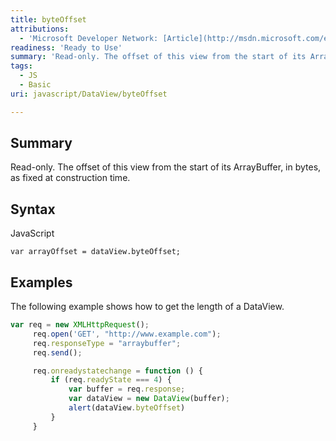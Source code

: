 ```yaml
---
title: byteOffset
attributions:
  - 'Microsoft Developer Network: [Article](http://msdn.microsoft.com/en-us/library/ie/br212912(v=vs.94).aspx)'
readiness: 'Ready to Use'
summary: 'Read-only. The offset of this view from the start of its ArrayBuffer, in bytes, as fixed at construction time.'
tags:
  - JS
  - Basic
uri: javascript/DataView/byteOffset

---
```

## Summary

Read-only. The offset of this view from the start of its ArrayBuffer, in bytes, as fixed at construction time.

## Syntax

<span class="language">JavaScript</span>

    var arrayOffset = dataView.byteOffset;

## Examples

The following example shows how to get the length of a DataView.

``` js
var req = new XMLHttpRequest();
     req.open('GET', "http://www.example.com");
     req.responseType = "arraybuffer";
     req.send();

     req.onreadystatechange = function () {
         if (req.readyState === 4) {
             var buffer = req.response;
             var dataView = new DataView(buffer);
             alert(dataView.byteOffset)
         }
     }
```

